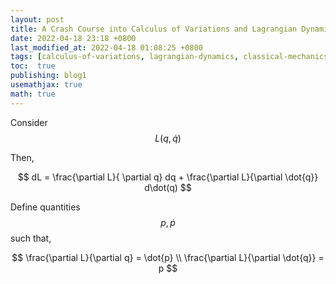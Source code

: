 ```yaml
---
layout: post
title: A Crash Course into Calculus of Variations and Lagrangian Dynamics
date: 2022-04-18 23:18 +0800
last_modified_at: 2022-04-18 01:08:25 +0800
tags: [calculus-of-variations, lagrangian-dynamics, classical-mechanics, mechanics, analytical-mechanics, lagrangians, hamiltonians]
toc:  true
publishing: blog1
usemathjax: true
math: true
---
```


Consider $$ L(q, \dot{q}) $$

Then,

$$
    dL = \frac{\partial L}{ \partial q} dq + \frac{\partial L}{\partial \dot{q}} d\dot(q)
$$

Define quantities $$ p, \dot{p} $$ such that, 

$$ \frac{\partial L}{\partial q}  = \dot{p} \\
  \frac{\partial L}{\partial \dot{q}} = p
$$
